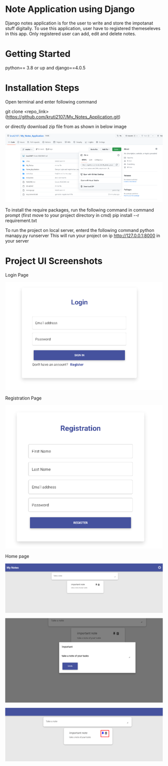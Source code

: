 # Note Application using Django
Django notes application is for the user to write and store the impotanat stuff digitally. To use this application, user have to registered themeseleves in this app. Only registered user can add, edit and delete notes. 

# Getting Started
python== 3.8 or up and django==4.0.5

# Installation Steps

Open terminal and enter following command

git clone <repo_link> (https://github.com/kruti2107/My_Notes_Application.git)

or directly download zip file from as shown in below image

![](https://github.com/kruti2107/My_Notes_Application/blob/master/images/git.png)

To install the require packages, run the following command in command prompt (first move to your project directory in cmd)
pip install --r requirement.txt

To run the project on local server, enterd the following command 
python manapy.py runserver
This will run your project on ip  http://127.0.0.1:8000 in your server

# Project UI Screenshots

Login Page

![](https://github.com/kruti2107/My_Notes_Application/blob/master/images/login.png)

Registration Page

![](https://github.com/kruti2107/My_Notes_Application/blob/master/images/registration.png)

Home page

![](https://github.com/kruti2107/My_Notes_Application/blob/master/images/home.png)

![](https://github.com/kruti2107/My_Notes_Application/blob/master/images/edit_task.png)

![](https://github.com/kruti2107/My_Notes_Application/blob/master/images/pinned_task.png)
